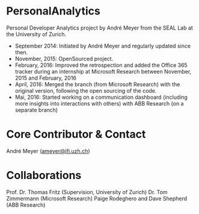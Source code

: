 # PersonalAnalytics
Personal Developer Analytics project by André Meyer from the SEAL Lab at the University of Zurich.

- September 2014: Initiated by André Meyer and regularly updated since then.
- November, 2015: OpenSourced project.
- February, 2016: Improved the retrospection and added the Office 365 tracker during an internship at Microsoft Research between November, 2015 and February, 2016
- April, 2016: Merged the branch (from Microsoft Research) with the original version, following the open sourcing of the code.
- Mai, 2016: Started working on a communication dashboard (including more insights into interactions with others) with ABB Research (on a separate branch)

# Core Contributor & Contact
André Meyer (ameyer@ifi.uzh.ch)

# Collaborations
Prof. Dr. Thomas Fritz (Supervision, University of Zurich)
Dr. Tom Zimmermann (Microsoft Research)
Paige Rodeghero and Dave Shepherd (ABB Research)
